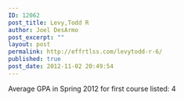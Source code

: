 ```yaml
---
ID: 12062
post_title: Levy,Todd R
author: Joel DesArmo
post_excerpt: ""
layout: post
permalink: http://effrtlss.com/levytodd-r-6/
published: true
post_date: 2012-11-02 20:49:54
---
```

<p>Average GPA in Spring 2012 for first course listed: 4</p>
